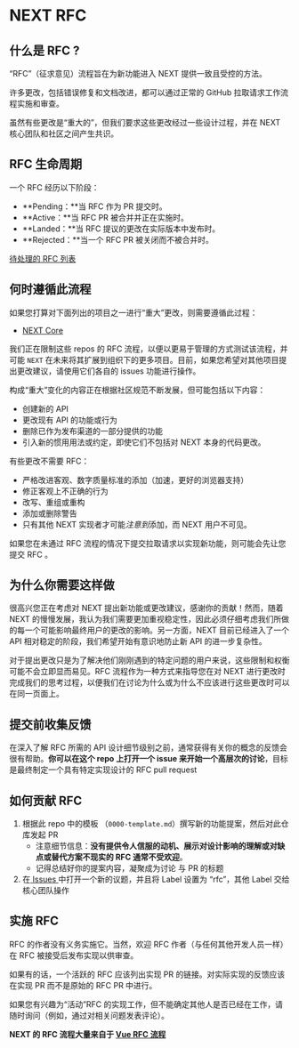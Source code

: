 # NEXT RFC

## 什么是 RFC ?

“RFC”（征求意见）流程旨在为新功能进入 NEXT 提供一致且受控的方法。

许多更改，包括错误修复和文档改进，都可以通过正常的 GitHub 拉取请求工作流程实施和审查。

虽然有些更改是“重大的”，但我们要求这些更改经过一些设计过程，并在 NEXT 核心团队和社区之间产生共识。

## RFC 生命周期

一个 RFC 经历以下阶段：

- **Pending：**当 RFC 作为 PR 提交时。
- **Active：**当 RFC PR 被合并并正在实施时。
- **Landed：**当 RFC 提议的更改在实际版本中发布时。
- **Rejected：**当一个 RFC PR 被关闭而不被合并时。

[待处理的 RFC 列表](https://github.com/nx-space/rfcs/pulls)

## 何时遵循此流程

如果您打算对下面列出的项目之一进行“重大”更改，则需要遵循此过程：

- [NEXT Core](https://github.com/nx-space/core)

我们正在限制这些 repos 的 RFC 流程，以便以更易于管理的方式测试该流程，并可能 `NEXT` 在未来将其扩展到组织下的更多项目。目前，如果您希望对其他项目提出更改建议，请使用它们各自的 issues 功能进行操作。

构成“重大”变化的内容正在根据社区规范不断发展，但可能包括以下内容：

- 创建新的 API
- 更改现有 API 的功能或行为
- 删除已作为发布渠道的一部分提供的功能
- 引入新的惯用用法或约定，即使它们不包括对 NEXT 本身的代码更改。

有些更改不需要 RFC：

- 严格改进客观、数字质量标准的添加（加速，更好的浏览器支持）
- 修正客观上不正确的行为
- 改写、重组或重构
- 添加或删除警告
- 只有其他 NEXT 实现者才可能*注意到*添加，而 NEXT 用户不可见。

如果您在未通过 RFC 流程的情况下提交拉取请求以实现新功能，则可能会先让您提交 RFC 。

## 为什么你需要这样做

很高兴您正在考虑对 NEXT 提出新功能或更改建议，感谢你的贡献！然而，随着 NEXT 的慢慢发展，我认为我们需要更加重视稳定性，因此必须仔细考虑我们所做的每一个可能影响最终用户的更改的影响。另一方面，NEXT 目前已经进入了一个 API 相对稳定的阶段，我们希望开始有意识地防止新 API 的进一步复杂性。

对于提出更改只是为了解决他们刚刚遇到的特定问题的用户来说，这些限制和权衡可能不会立即显而易见。RFC 流程作为一种方式来指导您在对 NEXT 进行更改时完成我们的思考过程，以便我们在讨论为什么或为什么不应该进行这些更改时可以在同一页面上。

## 提交前收集反馈

在深入了解 RFC 所需的 API 设计细节级别之前，通常获得有关你的概念的反馈会很有帮助。**你可以在这个 repo 上打开一个 issue 来开始一个高层次的讨论**，目标是最终制定一个具有特定实现设计的 RFC pull request

## 如何贡献 RFC

1. 根据此 repo 中的模板 （`0000-template.md`）撰写新的功能提案，然后对此仓库发起 PR
   - 注意细节信息：**没有提供令人信服的动机、展示对设计影响的理解或对缺点或替代方案不现实的 RFC 通常不受欢迎**。
   - 记得总结好你的提案内容，凝聚成为讨论 与 PR 的标题
2. 在[ Issues ](https://github.com/nx-space/rfcs/issues)中打开一个新的议题，并且将 Label 设置为 “rfc”，其他 Label 交给核心团队操作

## 实施 RFC

RFC 的作者没有义务实施它。当然，欢迎 RFC 作者（与任何其他开发人员一样）在 RFC 被接受后发布实现以供审查。

如果有的话，一个活跃的 RFC 应该列出实现 PR 的链接。对实际实现的反馈应该在实现 PR 而不是原始的 RFC PR 中进行。

如果您有兴趣为“活动”RFC 的实现工作，但不能确定其他人是否已经在工作，请随时询问（例如，通过对相关问题发表评论）。

**NEXT 的 RFC 流程大量来自于 [Vue RFC 流程](https://github.com/vuejs/rfcs/blob/master/README.md)**
